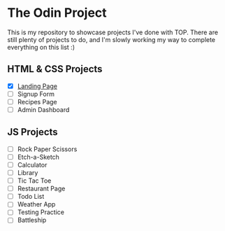 # The Odin Project
This is my repository to showcase projects I've done with TOP. There are still plenty of projects to do, and I'm slowly working my way to complete everything on this list :)

## HTML & CSS Projects
- [x] [Landing Page](https://awkcodergirl.github.io/The-Odin-Project/LandingPage/)
- [ ] Signup Form
- [ ] Recipes Page
- [ ] Admin Dashboard

## JS Projects
- [ ] Rock Paper Scissors
- [ ] Etch-a-Sketch
- [ ] Calculator
- [ ] Library
- [ ] Tic Tac Toe
- [ ] Restaurant Page
- [ ] Todo List
- [ ] Weather App
- [ ] Testing Practice
- [ ] Battleship
